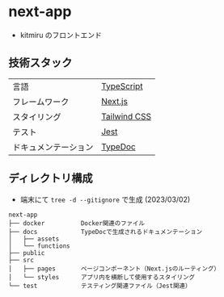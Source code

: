# next-app

- kitmiru のフロントエンド

## 技術スタック

|                      |                                               |
| -------------------- | --------------------------------------------- |
| 言語                 | [TypeScript](https://www.typescriptlang.org/) |
| フレームワーク       | [Next.js](https://nextjs.org/)                |
| スタイリング         | [Tailwind CSS](https://tailwindcss.com/)      |
| テスト               | [Jest](https://jestjs.io/)                    |
| ドキュメンテーション | [TypeDoc](https://typedoc.org/)               |

## ディレクトリ構成

- 端末にて `tree -d --gitignore` で生成 (2023/03/02)

```shell
next-app
├── docker          Docker関連のファイル
├── docs            TypeDocで生成されるドキュメンテーション
│   ├── assets
│   └── functions
├── public
├── src
│   ├── pages       ページコンポーネント（Next.jsのルーティング）
│   └── styles      アプリ内を横断して使用するスタイリング
└── test            テスティング関連ファイル（Jest関連）
```
